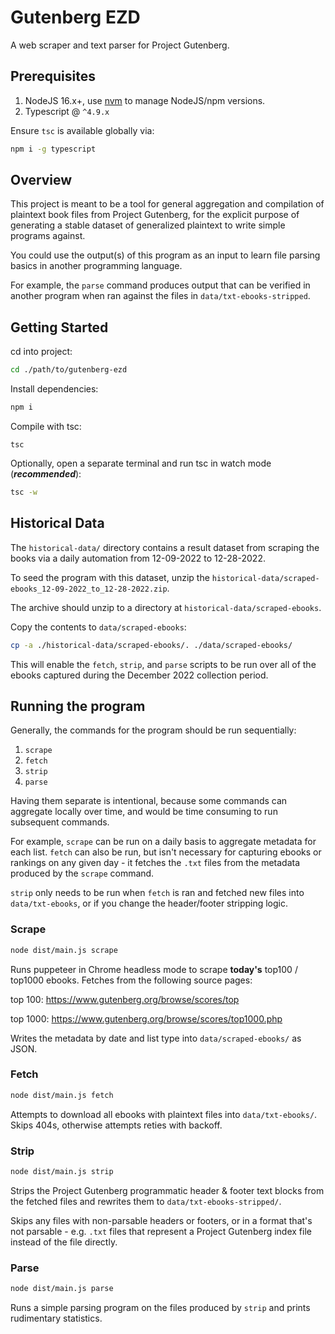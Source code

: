 
# Gutenberg EZD

A web scraper and text parser for Project Gutenberg.

## Prerequisites

1. NodeJS 16.x+, use [nvm](https://github.com/nvm-sh/nvm) to manage NodeJS/npm versions.
2. Typescript @ `^4.9.x`

Ensure `tsc` is available globally via:
```sh
npm i -g typescript
```

## Overview

This project is meant to be a tool for general aggregation and compilation of plaintext book files from Project Gutenberg, for the explicit purpose of generating a stable dataset of generalized plaintext to write simple programs against.

You could use the output(s) of this program as an input to learn file parsing basics in another programming language.

For example, the `parse` command produces output that can be verified in another program when ran against the files in `data/txt-ebooks-stripped`.

## Getting Started

cd into project:
```sh
cd ./path/to/gutenberg-ezd
```

Install dependencies:
```sh
npm i
```

Compile with tsc:
```
tsc
```

Optionally, open a separate terminal and run tsc in watch mode (_**recommended**_):

```sh
tsc -w
```

## Historical Data

The `historical-data/` directory contains a result dataset from scraping the books via a daily automation from 12-09-2022 to 12-28-2022.

To seed the program with this dataset, unzip the `historical-data/scraped-ebooks_12-09-2022_to_12-28-2022.zip`.

The archive should unzip to a directory at `historical-data/scraped-ebooks`.

Copy the contents to `data/scraped-ebooks`:
```sh
cp -a ./historical-data/scraped-ebooks/. ./data/scraped-ebooks/
```

This will enable the `fetch`, `strip`, and `parse` scripts to be run over all of the ebooks captured during the December 2022 collection period.

## Running the program

Generally, the commands for the program should be run sequentially:

1. `scrape`
2. `fetch`
3. `strip`
4. `parse`

Having them separate is intentional, because some commands can aggregate locally over time, and would be time consuming to run subsequent commands.

For example, `scrape` can be run on a daily basis to aggregate metadata for each list. `fetch` can also be run, but isn't necessary for capturing ebooks or rankings on any given day - it fetches the `.txt` files from the metadata produced by the `scrape` command.

`strip` only needs to be run when `fetch` is ran and fetched new files into `data/txt-ebooks`, or if you change the header/footer stripping logic.

### Scrape

```sh
node dist/main.js scrape
```

Runs puppeteer in Chrome headless mode to scrape **today's** top100 / top1000 ebooks. Fetches from the following source pages:

top 100: https://www.gutenberg.org/browse/scores/top

top 1000: https://www.gutenberg.org/browse/scores/top1000.php

Writes the metadata by date and list type into `data/scraped-ebooks/` as JSON.

### Fetch

```sh
node dist/main.js fetch
```

Attempts to download all ebooks with plaintext files into `data/txt-ebooks/`. Skips 404s, otherwise attempts reties with backoff.

### Strip

```sh
node dist/main.js strip
```

Strips the Project Gutenberg programmatic header & footer text blocks from the fetched files and rewrites them to `data/txt-ebooks-stripped/`.

Skips any files with non-parsable headers or footers, or in a format that's not parsable - e.g. `.txt` files that represent a Project Gutenberg index file instead of the file directly.

### Parse

```sh
node dist/main.js parse
```

Runs a simple parsing program on the files produced by `strip` and prints rudimentary statistics.
